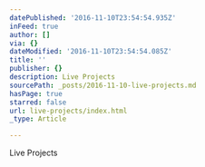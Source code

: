 ```yaml
---
datePublished: '2016-11-10T23:54:54.935Z'
inFeed: true
author: []
via: {}
dateModified: '2016-11-10T23:54:54.085Z'
title: ''
publisher: {}
description: Live Projects
sourcePath: _posts/2016-11-10-live-projects.md
hasPage: true
starred: false
url: live-projects/index.html
_type: Article

---
```

Live Projects